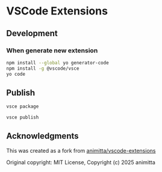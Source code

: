# VSCode Extensions

## Development

### When generate new extension

```bash
npm install --global yo generator-code
npm install -g @vscode/vsce
yo code
```

## Publish

```bash
vsce package

vsce publish
```

## Acknowledgments

This was created as a fork from [animitta/vscode-extensions](https://github.com/animitta/vscode-extensions)

Original copyright: MIT License, Copyright (c) 2025 animitta